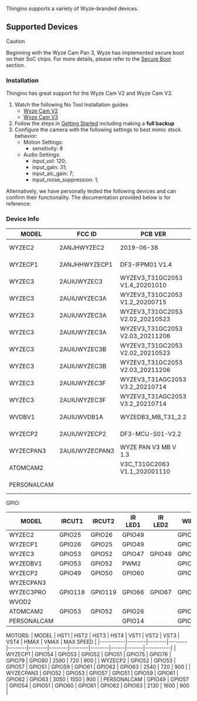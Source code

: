 Thingino supports a variety of Wyze-branded devices. 

## Supported Devices

> [!CAUTION]
> Beginning with the Wyze Cam Pan 3, Wyze has implemented secure boot on their SoC chips. For more details, please refer to the [Secure Boot](https://github.com/themactep/thingino-firmware/wiki/Supported-Cameras#secure-boot-and-camera-soc-security) section.  

### Installation
Thingino has great support for the Wyze Cam V2 and Wyze Cam V3.

1. Watch the following No Tool Installation guides
   * [Wyze Cam V2](https://www.youtube.com/watch?v=1pSx_jaXfoE)
   * [Wyze Cam V3](https://www.youtube.com/watch?v=SX637mrp0R0)
1. Follow the steps in [Getting Started](https://github.com/themactep/thingino-firmware/wiki/Getting-Started) including making a **full backup**
1. Configure the camera with the following settings to best mimic stock behavior:
   * Motion Settings:
     * sensitivity: 8
   * Audio Settings:
     * input_vol: 120;
     * input_gain: 31;
     * input_alc_gain: 7;
     * input_noise_suppression: 1;

Alternatively, we have personally tested the following devices and can confirm their functionality. The documentation provided below is for reference:

### Device Info

| MODEL     | FCC ID         | PCB VER                           |  SoC  | WIFI             |
|-----------|----------------|-----------------------------------|-------|------------------|
| WYZEC2    | 2ANJHWYZEC2    | 2019-06-38                        | T20X  | SDIO: RTL8189FTV |
| WYZECP1   | 2ANJHHWYZECP1  | DF3-IFPM01 V1.4                   | T20X  | SDIO: RTL8189ES  |
| WYZEC3    | 2AUIUWYZEC3    | WYZEV3_T31GC2053 V1.4_20201010    | T31ZX | SDIO: RTL8189FTV |
| WYZEC3    | 2AUIUWYZEC3A   | WYZEV3_T31GC2053 V1.2_20200715    | T31X  | SDIO: RTL8189FTV |
| WYZEC3    | 2AUIUWYZEC3A   | WYZEV3_T31GC2053 V2.02_20210523   | T31ZX | SDIO: ATBM6031   |
| WYZEC3    | 2AUIUWYZEC3A   | WYZEV3_T31GC2053 V2.03_20211206   | T31X  | SDIO: ATBM6031   |
| WYZEC3    | 2AUIUWYZEC3B   | WYZEV3_T31GC2053 V2.02_20210523   | T31ZX | SDIO: RTL8189FTV |
| WYZEC3    | 2AUIUWYZEC3B   | WYZEV3_T31GC2053 V2.03_20211206   | T31X  | SDIO: RTL8189FTV |
| WYZEC3    | 2AUIUWYZEC3F   | WYZEV3_T31AGC2053 V3.2_20210714   | T31A  | SDIO: ATBM6031   |
| WYZEC3    | 2AUIUWYZEC3F   | WYZEV3_T31AGC2053 V3.2_20210714   | T31A  | SDIO: ATBM6031   |
| WVDBV1    | 2AUIUWVDB1A    | WYZEDB3_MB_T31_2.2                | T31X  | SDIO: RTL8189FTV |
| WYZECP2   | 2AUIUWYZECP2   | DF3-MCU-S01-V2.2                  | T31X  | SDIO: ATBM6031   |
| WYZECPAN3 | 2AUIUWYZECPAN3 | WYZE PAN V3 MB V 1.3              | T31X  | SDIO: ATBM6031   |
| ATOMCAM2  |                | V3C_T31GC2063 V1.1_202001110      | T31ZX | SDIO: ATBM6031   |
| PERSONALCAM  |           |                                | T31X    | SDIO: ATBM6031   |

GPIO:

| MODEL     | IRCUT1 | IRCUT2 | IR LED1 | IR LED2 | WIFI   | LED1   | LED2   | SPEAKER | TF_EN  | TF_CD  | SD_ABLE | SD_PWR |BUTTON1 | BUTTON2 | SUB1G  | USB    |
|-----------|--------|--------|---------|---------|--------|--------|--------|---------|--------|--------|---------|--------|--------|---------|--------|--------|
| WYZEC2    | GPIO25 | GPIO26 | GPIO49  |         | GPIO62 | GPIO38 | GPIO39 | GPIO63  | GPIO54 | GPIO48 | GPIO47  |        | GPIO46 |         |        | GPIO47 |
| WYZECP1   | GPIO26 | GPIO25 | GPIO49  |         | GPIO62 | GPIO38 | GPIO39 | GPIO63  | GPIO54 | GPIO48 | GPIO47  |        | GPIO46 |         |        | GPIO47 |
| WYZEC3    | GPIO53 | GPIO52 | GPIO47  | GPIO49  | GPIO57 | GPIO38 | GPIO39 | GPIO63  | GPIO50 | GPIO62 | GPIO48  |        | GPIO51 |         |        |        |
| WYZEDBV1  | GPIO53 | GPIO52 | PWM2    |         | GPIO57 | GPIO38 | GPIO39 | GPIO58  |        |        | GPIO62  |        | GPIO06 | GPIO07  | GPIO61 |        |
| WYZECP2   | GPIO49 | GPIO50 | GPIO60  |         | GPIO58 | GPIO38 | GPIO39 | GPIO07  | GPIO47 | GPIO48 | GPIO54  |        | GPIO06 |         |        |        |
| WYZECPAN3 |        |        |         |         |        |        |        |         |        |        |         |        |        |         |        |        |
| WYZEC3PRO | GPIO118| GPIO119| GPIO66  | GPIO67  | GPIO57 | GPIO105| GPIO106| GPIO63  | GPIO58 | GPIO70 | GPIO71  | GPIO121| GPIO107|         |        |        |
| WVOD2     |        |        |         |         |        |        |        |         |        |        |         |        |        |         |        |        |
| ATOMCAM2  | GPIO53 | GPIO52 | GPIO26  |         | GPIO57 | GPIO38 | GPIO39 | GPIO63  | GPIO50 | GPIO59 | GPIO48  |        | GPIO51 |         |        | GPIO47 |
| PERSONALCAM  |        |        | GPIO14  |         | GPIO57 | GPIO47 | GPIO48 | GPIO63  | GPIO50 | GPIO59 | GPIO39  |        |        |         |        |        |

MOTORS: 
| MODEL     | HST1   | HST2   | HST3   | HST4   | VST1   | VST2   | VST3   | VST4   | HMAX | VMAX  | MAX SPEED |
|-----------|--------|--------|--------|--------|--------|--------|--------|--------|------|-------|-----------|
| WYZECP1   | GPIO54 | GPIO53 | GPIO52 | GPIO51 | GPIO75 | GPIO76 | GPIO79 | GPIO80 | 2590 | 720   | 900       |
| WYZECP2   | GPIO52 | GPIO53 | GPIO57 | GPIO51 | GPIO59 | GPIO61 | GPIO62 | GPIO63 | 2540 | 720   | 900       |
| WYZECPAN3 | GPIO52 | GPIO53 | GPIO57 | GPIO51 | GPIO59 | GPIO61 | GPIO62 | GPIO63 | 3050 | 1550   | 900       |
| PERSONALCAM | GPIO49 | GPIO57 | GPIO54 | GPIO51 | GPIO60 | GPIO61 | GPIO62 | GPIO63 | 2130 | 1600  | 900       |
